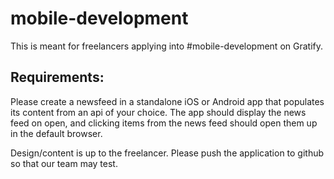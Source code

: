 # mobile-development

This is meant for freelancers applying into #mobile-development on Gratify.

## Requirements:
Please create a newsfeed in a standalone iOS or Android app that populates its content from an api of your choice. The app should display the news feed on open, and clicking items from the news feed should open them up in the default browser.

Design/content is up to the freelancer. Please push the application to github so that our team may test.
